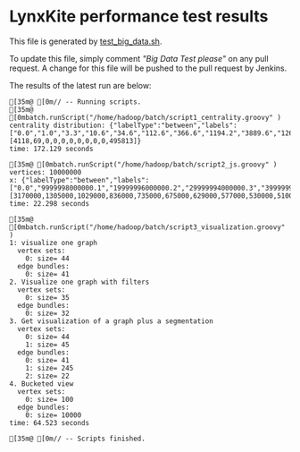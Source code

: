LynxKite performance test results
=================================

This file is generated by [test_big_data.sh](https://github.com/biggraph/biggraph/blob/master/test_big_data.sh).

To update this file, simply comment _"Big Data Test please"_ on any pull request. A change for this
file will be pushed to the pull request by Jenkins.

The results of the latest run are below:
```
[35m@ [0m// -- Running scripts.
[35m@ [0mbatch.runScript("/home/hadoop/batch/script1_centrality.groovy" )
centrality distribution: {"labelType":"between","labels":["0.0","1.0","3.3","10.6","34.6","112.6","366.6","1194.2","3889.6","12669.2","41265.9","134411.0"],"sizes":[4118,69,0,0,0,0,0,0,0,0,495813]}
time: 172.129 seconds

[35m@ [0mbatch.runScript("/home/hadoop/batch/script2_js.groovy" )
vertices: 10000000
x: {"labelType":"between","labels":["0.0","9999998000000.1","19999996000000.2","29999994000000.3","39999992000000.4","49999990000000.5","59999988000000.6","69999986000000.7","79999984000000.8","89999982000000.9","99999980000001.0"],"sizes":[3170000,1305000,1029000,836000,735000,675000,629000,577000,530000,510000]}
time: 22.298 seconds

[35m@ [0mbatch.runScript("/home/hadoop/batch/script3_visualization.groovy" )
1: visualize one graph
  vertex sets:
    0: size= 44
  edge bundles:
    0: size= 41
2. Visualize one graph with filters
  vertex sets:
    0: size= 35
  edge bundles:
    0: size= 32
3. Get visualization of a graph plus a segmentation
  vertex sets:
    0: size= 44
    1: size= 45
  edge bundles:
    0: size= 41
    1: size= 245
    2: size= 22
4. Bucketed view
  vertex sets:
    0: size= 100
  edge bundles:
    0: size= 10000
time: 64.523 seconds

[35m@ [0m// -- Scripts finished.
